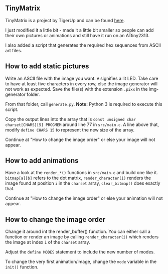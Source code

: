 TinyMatrix
----------

TinyMatrix is a project by TigerUp and can be found [here](https://sites.google.com/site/tinymatrix/). 

I just modified it a little bit - made it a little bit smaller so people can add their own pictures or animations and still have it run on an ATtiny2313.

I also added a script that generates the required hex sequences from ASCII art files.



How to add static pictures
--------------------------

Write an ASCII file with the image you want. `#` signifies a lit LED. Take care to have at least five characters in every row, else the image generator will not work as expected. Save the file(s) with the extension `.pixx` in the img-generator folder.

From that folder, call `generate.py`. **Note:** Python 3 is required to execute this script.

Copy the output lines into the array that is `const unsigned char charset[CHARS][5] PROGMEM` around line 77 in `src/main.c`. A line above that, modify `define CHARS 15` to represent the new size of the array.

Continue at "How to change the image order" or else your image will not appear.



How to add animations
---------------------

Have a look at the `render_*()` functions in `src/main.c` and build one like it. `bitmap[a][b]` refers to the dot matrix, `render_character(i)` renders the image found at position `i` in the `charset` array, `clear_bitmap()` does exactly that.

Continue at "How to change the image order" or else your animation will not appear.



How to change the image order
-----------------------------

Change it around int the render_buffer() function. You can either call a function or render an image by calling `render_character(i)` which renders the image at index `i` of the `charset` array. 

Adjust the `define MODES` statement to include the new number of modes.

To change the very first animation/image, change the `mode` variable in the `init()` function.



